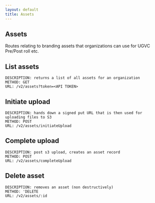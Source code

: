 ```yaml
---
layout: default
title: Assets
---
```


## Assets

Routes relating to branding assets that organizations can use for UGVC Pre/Post roll etc.

## List assets 
    
    DESCRIPTION: returns a list of all assets for an organization
    METHOD: GET
    URL: /v2/assets?token=<API TOKEN>      

## Initiate upload
    
    DESCRIPTION: hands down a signed put URL that is then used for uploading files to S3
    METHOD: POST     
    URL: /v2/assets/initiateUpload

## Complete upload
    
    DESCRIPTION: post s3 upload, creates an asset record
    METHOD: POST
    URL: /v2/assets/completeUpload

## Delete asset
    
    DESCRIPTION: removes an asset (non destructively)
    METHOD: 'DELETE
    URL: /v2/assets/:id
